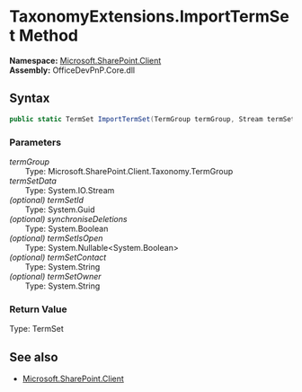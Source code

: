 # TaxonomyExtensions.ImportTermSet Method  
  

**Namespace:** [Microsoft.SharePoint.Client](Microsoft.SharePoint.Client.md)  
**Assembly:** OfficeDevPnP.Core.dll  
## Syntax
```C#
public static TermSet ImportTermSet(TermGroup termGroup, Stream termSetData, Guid termSetId, Boolean synchroniseDeletions, Nullable<Boolean> termSetIsOpen, String termSetContact, String termSetOwner)
```
### Parameters
*termGroup*  
&emsp;&emsp;Type: Microsoft.SharePoint.Client.Taxonomy.TermGroup  
*termSetData*  
&emsp;&emsp;Type: System.IO.Stream  
*(optional) termSetId*  
&emsp;&emsp;Type: System.Guid  
*(optional) synchroniseDeletions*  
&emsp;&emsp;Type: System.Boolean  
*(optional) termSetIsOpen*  
&emsp;&emsp;Type: System.Nullable<System.Boolean>  
*(optional) termSetContact*  
&emsp;&emsp;Type: System.String  
*(optional) termSetOwner*  
&emsp;&emsp;Type: System.String  
### Return Value
Type: TermSet  

## See also
- [Microsoft.SharePoint.Client](Microsoft.SharePoint.Client.md)
